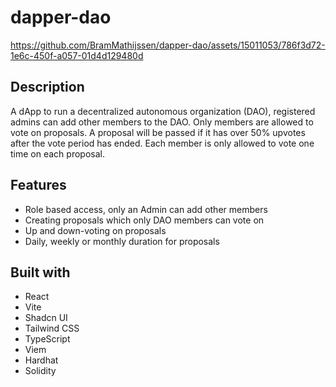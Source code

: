# dapper-dao

https://github.com/BramMathijssen/dapper-dao/assets/15011053/786f3d72-1e6c-450f-a057-01d4d129480d

## Description
A dApp to run a decentralized autonomous organization (DAO), registered admins can add other members to the DAO. Only members are allowed to vote on proposals.
A proposal will be passed if it has over 50% upvotes after the vote period has ended. Each member is only allowed to vote one time on each proposal. 

## Features
- Role based access, only an Admin can add other members
- Creating proposals which only DAO members can vote on
- Up and down-voting on proposals
- Daily, weekly or monthly duration for proposals

## Built with
- React
- Vite
- Shadcn UI
- Tailwind CSS
- TypeScript
- Viem
- Hardhat
- Solidity
